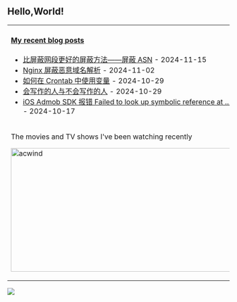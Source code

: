 ## Hello,World!

<table width="95%">
<tr>
<td valign="top"  colspan="2">

#### <a href="https://blog.animesdata.com" target="_blank">My recent blog posts</a>

<!-- blog starts -->
* <a href='https://www.cocosdarkwood.com/%E8%BF%90%E7%BB%B4%E4%BA%BA%E7%94%9F/2024/11/15/block-ip-use-asn.html' target='_blank'>比屏蔽网段更好的屏蔽方法——屏蔽 ASN</a> - 2024-11-15
* <a href='https://www.cocosdarkwood.com/%E8%BF%90%E7%BB%B4%E4%BA%BA%E7%94%9F/2024/11/02/writes-and-write-nots.html' target='_blank'>Nginx 屏蔽恶意域名解析</a> - 2024-11-02
* <a href='https://www.cocosdarkwood.com/%E4%BB%A3%E7%A0%81%E4%BA%BA%E7%94%9F/2024/10/29/A-Guide-to-Using-Variables-in-Crontab.html' target='_blank'>如何在 Crontab 中使用变量</a> - 2024-10-29
* <a href='https://www.cocosdarkwood.com/%E8%AF%91%E6%96%87/2024/10/29/writes-and-write-nots.html' target='_blank'>会写作的人与不会写作的人</a> - 2024-10-29
* <a href='https://www.cocosdarkwood.com/%E4%BB%A3%E7%A0%81%E4%BA%BA%E7%94%9F/2024/10/17/Admob-Failed-to-look-up-symbolic-reference-at.html' target='_blank'>iOS Admob SDK 报错 Failed to look up symbolic reference at …</a> - 2024-10-17
<!-- blog ends -->
</td>

</tr>

<tr>
    <td colspan="2">
        <p>The movies and TV shows I've been watching recently</p>
        <p>
            <a target="_blank" href="https://trakt.tv/users/acwind">
                <img width="500" height="281" alt="acwind" src="https://widgets.trakt.tv/users/1f712e5c320ac20984774069f2b6daa7/watched/fanart2@2x.jpg" />
            </a>
        </p>
    </td>
</tr>
  
</table>

![](https://github-readme-stats.vercel.app/api?username=acwind&theme=default&show_icons=true&hide_border=false&count_private=true)
